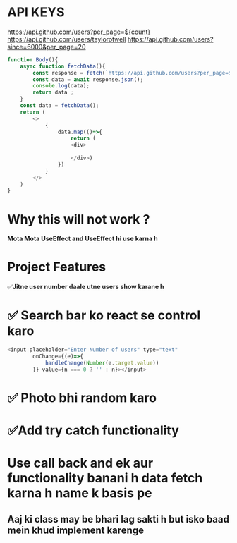 # API KEYS
https://api.github.com/users?per_page=${count}
https://api.github.com/users/taylorotwell
https://api.github.com/users?since=6000&per_page=20

```Javascript
function Body(){
    async function fetchData(){
        const response = fetch(`https://api.github.com/users?per_page=${10}`)
        const data = await response.json();
        console.log(data);
        return data ;
    }
    const data = fetchData();
    return (
        <>
            {
                data.map(()=>{
                    return (
                    <div>
                    
                    </div>)
                })
            }
        </>
    )
}
```
# Why this will not work ?



**Mota Mota UseEffect and UseEffect hi use karna h**

# Project Features
✅**Jitne user number daale utne users show karane h**

# ✅ Search bar ko react se control karo 
```javascript
<input placeholder="Enter Number of users" type="text" 
        onChange={(e)=>{
            handleChange(Number(e.target.value))
        }} value={n === 0 ? '' : n}></input>
```

# ✅ Photo bhi random karo 
# ✅Add try catch functionality 
# Use call back and ek aur functionality banani h data fetch karna h name k basis pe 

## Aaj ki class may be bhari lag sakti h but isko baad mein khud implement karenge 
